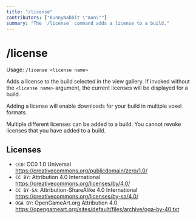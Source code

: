 ```yaml
---
title: "/license"
contributors: ["BunnyNabbit \"Aon\""]
summary: "The `/license` command adds a license to a build."
---
```

# /license
Usage: `/license <license name>`

Adds a license to the build selected in the view gallery. If invoked without the `<license name>` argument, the current licenses will be displayed for a build.

Adding a license will enable downloads for your build in multiple voxel formats.

Multiple different licenses can be added to a build. You cannot revoke licenses that you have added to a build.

## Licenses
- `CC0`: CC0 1.0 Universal https://creativecommons.org/publicdomain/zero/1.0/
- `CC BY`: Attribution 4.0 International https://creativecommons.org/licenses/by/4.0/
- `CC BY-SA`: Attribution-ShareAlike 4.0 International https://creativecommons.org/licenses/by-sa/4.0/
- `OGA BY`: OpenGameArt.org Attribution 4.0 https://opengameart.org/sites/default/files/archive/oga-by-40.txt
